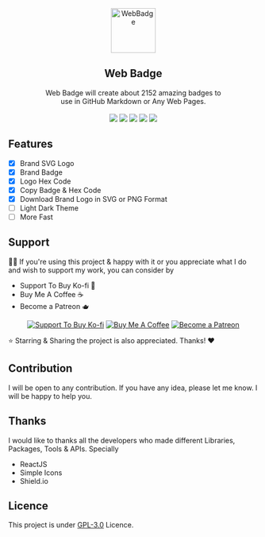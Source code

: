 <div align="center"> 
  <img src="https://i.ibb.co/PTPfSCw/WebBadge.png" alt="WebBadge" border="0" height='90'>
  <h2>Web Badge</h2>
  Web Badge will create about 2152 amazing badges to <br> use in GitHub Markdown or Any Web Pages.<br><br>
  
  <img src="https://img.shields.io/github/forks/mrhrifat/web-badge?style=for-the-badge">

  <img src="https://img.shields.io/github/stars/mrhrifat/web-badge?style=for-the-badge">

  <img src="https://img.shields.io/github/issues/mrhrifat/web-badge?style=for-the-badge">

  <img src="https://img.shields.io/github/issues-pr/mrhrifat/web-badge?style=for-the-badge">

  <img src="https://img.shields.io/github/license/mrhrifat/web-badge?style=for-the-badge">
</div>

## Features
- [x] Brand SVG Logo
- [x] Brand Badge
- [x] Logo Hex Code
- [x] Copy Badge & Hex Code
- [x] Download Brand Logo in SVG or PNG Format
- [ ] Light Dark Theme
- [ ] More Fast

## Support
👍🏻 If you're using this project & happy with it or you appreciate what I do and wish to support my work, you can consider by 
- Support To Buy Ko-fi 🍵
- Buy Me A Coffee ☕️
- Become a Patreon 🫖
<div align='center'>

 [![](https://img.shields.io/badge/Ko_fi-FF5E5B?style=for-the-badge&logo=Ko-fi&logoColor=white "Support To Buy Ko-fi")](https://ko-fi.com/mrhrifat)  [![](https://img.shields.io/badge/Buy_Me_A_Coffee-FFDD00?style=for-the-badge&logo=buy-me-a-coffee&logoColor=black "Buy Me A Coffee")](https://buymeacoffee.com/mrhrifat)  [![](https://img.shields.io/badge/Patreon-F96854?style=for-the-badge&logo=Patreon&logoColor=white "Become a Patreon")](https://patreon.com/mrhrifat)

</div>
⭐️ Starring & Sharing the project is also appreciated. Thanks! ❤️


## Contribution
I will be open to any contribution. If you have any idea, please let me know. I will be happy to help you.

## Thanks
I would like to thanks all the developers who made different Libraries, Packages, Tools & APIs. Specially 
- ReactJS
- Simple Icons
- Shield.io

## Licence
This project is under [GPL-3.0]() Licence.
